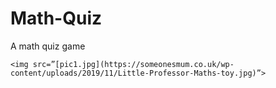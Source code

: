 # Math-Quiz
A math quiz game

    <img src=”[pic1.jpg](https://someonesmum.co.uk/wp-content/uploads/2019/11/Little-Professor-Maths-toy.jpg)”>
